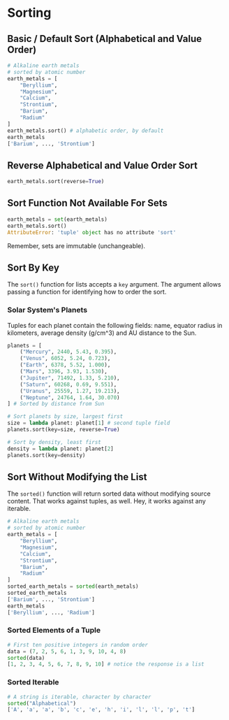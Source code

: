 # Sorting

## Basic / Default Sort (Alphabetical and Value Order)

```python
# Alkaline earth metals
# sorted by atomic number
earth_metals = [
    "Beryllium",
    "Magnesium",
    "Calcium",
    "Strontium",
    "Barium",
    "Radium"
]
earth_metals.sort() # alphabetic order, by default
earth_metals
['Barium', ..., 'Strontium']
```

## Reverse Alphabetical and Value Order Sort

```python
earth_metals.sort(reverse=True)
```

## Sort Function Not Available For Sets

```python
earth_metals = set(earth_metals)
earth_metals.sort()
AttributeError: 'tuple' object has no attribute 'sort'
```

Remember, sets are immutable (unchangeable).

## Sort By Key

The ```sort()``` function for lists accepts a ```key``` argument. The argument
allows passing a function for identifying how to order the sort.

### Solar System's Planets

Tuples for each planet contain the following fields: name, equator radius in 
kilometers, average density (g/cm^3) and AU distance to the Sun.

```python
planets = [
    ("Mercury", 2440, 5.43, 0.395),
    ("Venus", 6052, 5.24, 0.723),
    ("Earth", 6378, 5.52, 1.000),
    ("Mars", 3396, 3.93, 1.530),
    ("Jupiter", 71492, 1.33, 5.210),
    ("Saturn", 60268, 0.69, 9.551),
    ("Uranus", 25559, 1.27, 19.213),
    ("Neptune", 24764, 1.64, 30.070)
] # Sorted by distance from Sun

# Sort planets by size, largest first
size = lambda planet: planet[1] # second tuple field
planets.sort(key=size, reverse=True)

# Sort by density, least first
density = lambda planet: planet[2]
planets.sort(key=density)
```

## Sort Without Modifying the List

The ```sorted()``` function will return sorted data without modifying source
content. That works against tuples, as well. Hey, it works against any
iterable.

```python
# Alkaline earth metals
# sorted by atomic number
earth_metals = [
    "Beryllium",
    "Magnesium",
    "Calcium",
    "Strontium",
    "Barium",
    "Radium"
]
sorted_earth_metals = sorted(earth_metals)
sorted_earth_metals
['Barium', ..., 'Strontium']
earth_metals
['Beryllium', ..., 'Radium']
```

### Sorted Elements of a Tuple

```python
# First ten positive integers in random order
data = (7, 2, 5, 6, 1, 3, 9, 10, 4, 8)
sorted(data)
[1, 2, 3, 4, 5, 6, 7, 8, 9, 10] # notice the response is a list
```

### Sorted Iterable

```python
# A string is iterable, character by character
sorted("Alphabetical")
['A', 'a', 'a', 'b', 'c', 'e', 'h', 'i', 'l', 'l', 'p', 't']
```
